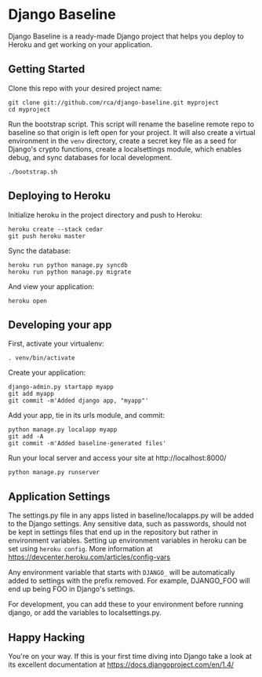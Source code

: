 Django Baseline
===============

Django Baseline is a ready-made Django project that helps you deploy to Heroku and get working on your application.

Getting Started
---------------

Clone this repo with your desired project name:

```
git clone git://github.com/rca/django-baseline.git myproject
cd myproject
```

Run the bootstrap script.  This script will rename the baseline remote repo to
baseline so that origin is left open for your project.  It will also create a
virtual environment in the ```venv``` directory, create a secret key file as a
seed for Django's crypto functions, create a localsettings module, which
enables debug, and sync databases for local development.

```
./bootstrap.sh
```

Deploying to Heroku
-------------------

Initialize heroku in the project directory and push to Heroku:

```
heroku create --stack cedar
git push heroku master
```

Sync the database:

```
heroku run python manage.py syncdb
heroku run python manage.py migrate
```

And view your application:

```
heroku open
```

Developing your app
-------------------

First, activate your virtualenv:

```
. venv/bin/activate
```

Create your application:

```
django-admin.py startapp myapp
git add myapp
git commit -m'Added django app, "myapp"'
```

Add your app, tie in its urls module, and commit:

```
python manage.py localapp myapp
git add -A
git commit -m'Added baseline-generated files'
```

Run your local server and access your site at http://localhost:8000/

```
python manage.py runserver
```

Application Settings
--------------------

The settings.py file in any apps listed in baseline/localapps.py will be added
to the Django settings.  Any sensitive data, such as passwords, should not be
kept in settings files that end up in the repository but rather in environment
variables.  Setting up environment variables in heroku can be set using
```heroku config```.  More information at
https://devcenter.heroku.com/articles/config-vars

Any environment variable that starts with ```DJANGO_``` will be automatically
added to settings with the prefix removed.  For example, DJANGO_FOO will end up
being FOO in Django's settings.

For development, you can add these to your environment before running django,
or add the variables to localsettings.py.

Happy Hacking
-------------

You're on your way.  If this is your first time diving into Django take a look
at its excellent documentation at https://docs.djangoproject.com/en/1.4/
